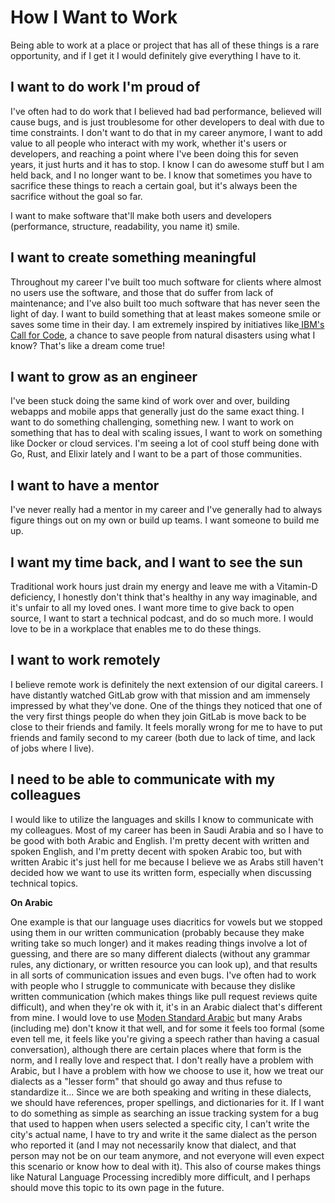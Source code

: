 # How I Want to Work

Being able to work at a place or project that has all of these things is a rare opportunity, and if I get it I would definitely give everything I have to it.

## I want to do work I'm proud of

I've often had to do work that I believed had bad performance, believed will cause bugs, and is just troublesome for other developers to deal with due to time constraints. I don't want to do that in my career anymore, I want to add value to all people who interact with my work, whether it's users or developers, and reaching a point where I've been doing this for seven years, it just hurts and it has to stop. I know I can do awesome stuff but I am held back, and I no longer want to be. I know that sometimes you have to sacrifice these things to reach a certain goal, but it's always been the sacrifice without the goal so far.

I want to make software that'll make both users and developers \(performance, structure, readability, you name it\) smile.

## I want to create something meaningful

Throughout my career I've built too much software for clients where almost no users use the software, and those that do suffer from lack of maintenance; and I've also built too much software that has never seen the light of day. I want to build something that at least makes someone smile or saves some time in their day. I am extremely inspired by initiatives like[ IBM's Call for Code](https://developer.ibm.com/callforcode/), a chance to save people from natural disasters using what I know? That's like a dream come true!

## I want to grow as an engineer

I've been stuck doing the same kind of work over and over, building webapps and mobile apps that generally just do the same exact thing. I want to do something challenging, something new. I want to work on something that has to deal with scaling issues, I want to work on something like Docker or cloud services. I'm seeing a lot of cool stuff being done with Go, Rust, and Elixir lately and I want to be a part of those communities.

## I want to have a mentor

I've never really had a mentor in my career and I've generally had to always figure things out on my own or build up teams. I want someone to build me up.

## I want my time back, and I want to see the sun

Traditional work hours just drain my energy and leave me with a Vitamin-D deficiency, I honestly don't think that's healthy in any way imaginable, and it's unfair to all my loved ones. I want more time to give back to open source, I want to start a technical podcast, and do so much more. I would love to be in a workplace that enables me to do these things.

## I want to work remotely

I believe remote work is definitely the next extension of our digital careers. I have distantly watched GitLab grow with that mission and am immensely impressed by what they've done. One of the things they noticed that one of the very first things people do when they join GitLab is move back to be close to their friends and family. It feels morally wrong for me to have to put friends and family second to my career \(both due to lack of time, and lack of jobs where I live\).

## I need to be able to communicate with my colleagues

I would like to utilize the languages and skills I know to communicate with my colleagues. Most of my career has been in Saudi Arabia and so I have to be good with both Arabic and English. I'm pretty decent with written and spoken English, and I'm pretty decent with spoken Arabic too, but with written Arabic it's just hell for me because I believe we as Arabs still haven't decided how we want to use its written form, especially when discussing technical topics.

**On Arabic**

One example is that our language uses diacritics for vowels but we stopped using them in our written communication \(probably because they make writing take so much longer\) and it makes reading things involve a lot of guessing, and there are so many different dialects \(without any grammar rules, any dictionary, or written resource you can look up\), and that results in all sorts of communication issues and even bugs. I've often had to work with people who I struggle to communicate with because they dislike written communication \(which makes things like pull request reviews quite difficult\), and when they're ok with it, it's in an Arabic dialect that's different from mine. I would love to use [Moden Standard Arabic](https://www.wikiwand.com/en/Modern_Standard_Arabic) but many Arabs \(including me\) don't know it that well, and for some it feels too formal \(some even tell me, it feels like you're giving a speech rather than having a casual conversation\), although there are certain places where that form is the norm, and I really love and respect that. I don't really have a problem with Arabic, but I have a problem with how we choose to use it, how we treat our dialects as a "lesser form" that should go away and thus refuse to standardize it... Since we are both speaking and writing in these dialects, we should have references, proper spellings, and dictionaries for it. If I want to do something as simple as searching an issue tracking system for a bug that used to happen when users selected a specific city, I can't write the city's actual name, I have to try and write it the same dialect as the person who reported it \(and I may not necessarily know that dialect, and that person may not be on our team anymore, and not everyone will even expect this scenario or know how to deal with it\). This also of course makes things like Natural Language Processing incredibly more difficult, and I perhaps should move this topic to its own page in the future.

